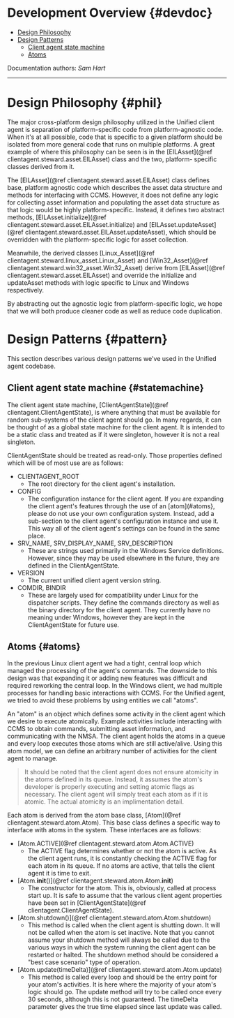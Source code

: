 Development Overview                                            {#devdoc}
====================

* [Design Philosophy](#phil)
* [Design Patterns](#pattern)
    * [Client agent state machine](#statemachine)
    * [Atoms](#atoms)

Documentation authors: *Sam Hart*

--------------------------------------------------------------------------

Design Philosophy                                               {#phil}
=================

The major cross-platform design philosophy utilized in the Unified client
agent is separation of platform-specific code from platform-agnostic code.
When it's at all possible, code that is specific to a given platform
should be isolated from more general code that runs on multiple platforms.
A great example of where this philosophy can be seen is in the
[EILAsset](@ref clientagent.steward.asset.EILAsset) class and the two, platform-
specific classes derived from it.

The [EILAsset](@ref clientagent.steward.asset.EILAsset) class defines base,
platform agnostic code which describes the asset data structure and methods
for interfacing with CCMS. However, it does not define any logic for collecting
asset information and populating the asset data structure as that logic would
be highly platform-specific. Instead, it defines two abstract methods,
[EILAsset.initialize](@ref clientagent.steward.asset.EILAsset.initialize) and
[EILAsset.updateAsset](@ref clientagent.steward.asset.EILAsset.updateAsset),
which should be overridden with the platform-specific logic for asset
collection.

Meanwhile, the derived classes
[Linux_Asset](@ref clientagent.steward.linux_asset.Linux_Asset) and
[Win32_Asset](@ref clientagent.steward.win32_asset.Win32_Asset) derive from
[EILAsset](@ref clientagent.steward.asset.EILAsset) and override the initialize
and updateAsset methods with logic specific to Linux and Windows respectively.

By abstracting out the agnostic logic from platform-specific logic, we hope
that we will both produce cleaner code as well as reduce code duplication.

Design Patterns                                                 {#pattern}
===============

This section describes various design patterns we've used in the Unified
agent codebase.

## Client agent state machine                                   {#statemachine}

The client agent state machine,
[ClientAgentState](@ref clientagent.ClientAgentState), is where anything that
must be available for random sub-systems of the client agent should go. In
many regards, it can be thought of as a global state machine for the client
agent. It is intended to be a static class and treated as if it were singleton,
however it is not a real singleton.

ClientAgentState should be treated as read-only. Those properties defined which
will be of most use are as follows:

* CLIENTAGENT_ROOT
    * The root directory for the client agent's installation.
* CONFIG
    * The configuration instance for the client agent. If you are expanding
      the client agent's features through the use of an [atom](#atoms}, please
      do not use your own configuration system. Instead, add a sub-section to
      the client agent's configuration instance and use it. This way all of
      the client agent's settings can be found in the same place.
* SRV_NAME, SRV_DISPLAY_NAME, SRV_DESCRIPTION
    * These are strings used primarily in the Windows Service definitions.
      However, since they may be used elsewhere in the future, they are defined
      in the ClientAgentState.
* VERSION
    * The current unified client agent version string.
* COMDIR, BINDIR
    * These are largely used for compatibility under Linux for the dispatcher
      scripts. They define the commands directory as well as the binary
      directory for the client agent. They currently have no meaning under
      Windows, however they are kept in the ClientAgentState for future use.

## Atoms                                                        {#atoms}

In the previous Linux client agent we had a tight, central loop which
managed the processing of the agent's commands. The downside to this
design was that expanding it or adding new features was difficult and
required reworking the central loop. In the Windows client, we had multiple
processes for handling basic interactions with CCMS. For the Unified agent,
we tried to avoid these problems by using entities we call "atoms".

An "atom" is an object which defines some activity in the client agent which
we desire to execute atomically. Example activities include interacting with
CCMS to obtain commands, submitting asset information, and communicating with
the NMSA. The client agent holds the atoms in a queue and every loop executes
those atoms which are still active/alive. Using this atom model, we can define
an arbitrary number of activities for the client agent to manage.

> It should be noted that the client agent does not ensure atomicity in the
> atoms defined in its queue. Instead, it assumes the atom's developer is
> properly executing and setting atomic flags as necessary. The client agent
> will simply treat each atom as if it is atomic. The actual atomicity is
> an implimentation detail.

Each atom is derived from the atom base class,
[Atom](@ref clientagent.steward.atom.Atom). This base class defines a specific
way to interface with atoms in the system. These interfaces are as follows:

* [Atom.ACTIVE](@ref clientagent.steward.atom.Atom.ACTIVE)
    * The ACTIVE flag determines whether or not the atom is active. As the
      client agent runs, it is constantly checking the ACTIVE flag for each atom
      in its queue. If no atoms are active, that tells the client agent it is
      time to exit.
* [Atom.__init__()](@ref clientagent.steward.atom.Atom.__init__)
    * The constructor for the atom. This is, obviously, called at process start
      up. It is safe to assume that the various client agent properties have
      been set in [ClientAgentState](@ref clientagent.ClientAgentState).
* [Atom.shutdown()](@ref clientagent.steward.atom.Atom.shutdown)
    * This method is called when the client agent is shutting down. It will not
      be called when the atom is set inactive. Note that you cannot assume your
      shutdown method will always be called due to the various ways in which
      the system running the client agent can be restarted or halted. The
      shutdown method should be considered a "best case scenario" type of
      operation.
* [Atom.update(timeDelta)](@ref clientagent.steward.atom.Atom.update)
    * This method is called every loop and should be the entry point for your
      atom's activities. It is here where the majority of your atom's logic
      should go. The update method will try to be called once every 30 seconds,
      although this is not guaranteed. The timeDelta parameter gives the true
      time elapsed since last update was called.